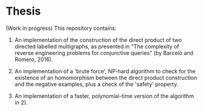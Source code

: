 # Thesis

(Work in progress) This repository contains:

1) An implementation of the construction of the direct product of two directed labelled multigraphs, as presented in "The complexity of reverse engineering problems for conjunctive queries" (by Barceló and Romero, 2016).

2) An implementation of a 'brute force', NP-hard algorithm to check for the existence of an homomorphism between the direct product construction and the negative examples, plus a check of the 'safety' property.

3) An implementation of a faster, polynomial-time version of the algorithm in 2). 
